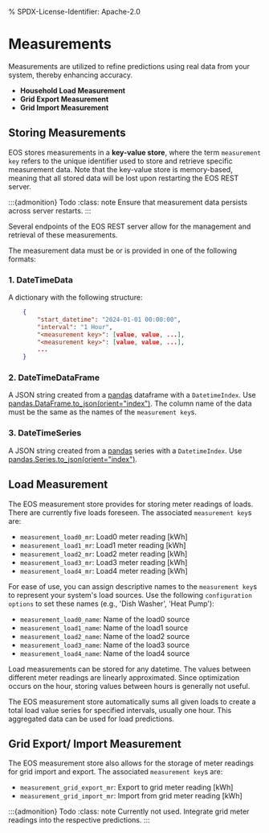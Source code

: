 % SPDX-License-Identifier: Apache-2.0

# Measurements

Measurements are utilized to refine predictions using real data from your system, thereby enhancing
accuracy.

- **Household Load Measurement**
- **Grid Export Measurement**
- **Grid Import Measurement**

## Storing Measurements

EOS stores measurements in a **key-value store**, where the term `measurement key` refers to the
unique identifier used to store and retrieve specific measurement data. Note that the key-value
store is memory-based, meaning that all stored data will be lost upon restarting the EOS REST
server.

:::{admonition} Todo
:class: note
Ensure that measurement data persists across server restarts.
:::

Several endpoints of the EOS REST server allow for the management and retrieval of these
measurements.

The measurement data must be or is provided in one of the following formats:

### 1. DateTimeData

A dictionary with the following structure:

```JSON
    {
        "start_datetime": "2024-01-01 00:00:00",
        "interval": "1 Hour",
        "<measurement key>": [value, value, ...],
        "<measurement key>": [value, value, ...],
        ...
    }
```

### 2. DateTimeDataFrame

A JSON string created from a [pandas](https://pandas.pydata.org/docs/index.html) dataframe with a
`DatetimeIndex`. Use [pandas.DataFrame.to_json(orient="index")](https://pandas.pydata.org/docs/reference/api/pandas.DataFrame.to_json.html#pandas.DataFrame.to_json).
The column name of the data must be the same as the names of the `measurement key`s.

### 3. DateTimeSeries

A JSON string created from a [pandas](https://pandas.pydata.org/docs/index.html) series with a
`DatetimeIndex`. Use [pandas.Series.to_json(orient="index")](https://pandas.pydata.org/docs/reference/api/pandas.Series.to_json.html#pandas.Series.to_json).

## Load Measurement

The EOS measurement store provides for storing meter readings of loads. There are currently five loads
foreseen. The associated `measurement key`s are:

- `measurement_load0_mr`: Load0 meter reading [kWh]
- `measurement_load1_mr`: Load1 meter reading [kWh]
- `measurement_load2_mr`: Load2 meter reading [kWh]
- `measurement_load3_mr`: Load3 meter reading [kWh]
- `measurement_load4_mr`: Load4 meter reading [kWh]

For ease of use, you can assign descriptive names to the `measurement key`s to represent your
system's load sources. Use the following `configuration options` to set these names
(e.g., 'Dish Washer', 'Heat Pump'):

- `measurement_load0_name`: Name of the load0 source
- `measurement_load1_name`: Name of the load1 source
- `measurement_load2_name`: Name of the load2 source
- `measurement_load3_name`: Name of the load3 source
- `measurement_load4_name`: Name of the load4 source

Load measurements can be stored for any datetime. The values between different meter readings are
linearly approximated. Since optimization occurs on the hour, storing values between hours is
generally not useful.

The EOS measurement store automatically sums all given loads to create a total load value series
for specified intervals, usually one hour. This aggregated data can be used for load predictions.

## Grid Export/ Import Measurement

The EOS measurement store also allows for the storage of meter readings for grid import and export.
The associated `measurement key`s are:

- `measurement_grid_export_mr`: Export to grid meter reading [kWh]
- `measurement_grid_import_mr`: Import from grid meter reading [kWh]

:::{admonition} Todo
:class: note
Currently not used. Integrate grid meter readings into the respective predictions.
:::

